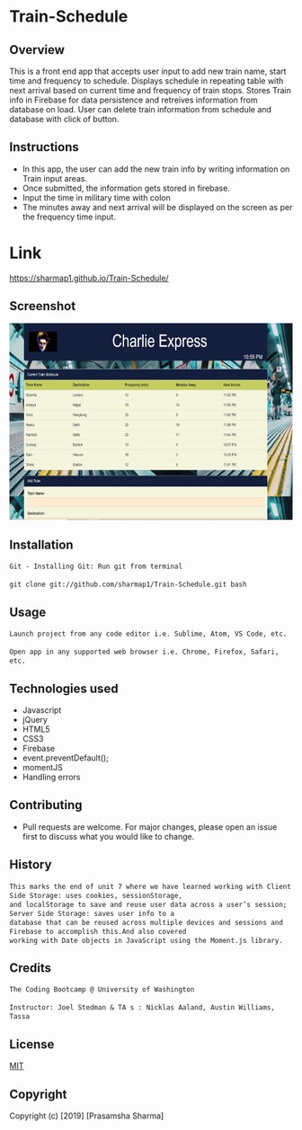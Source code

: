 # Train-Schedule

## Overview
This is a front end app that accepts user input to add new train name, start time and frequency to schedule. Displays schedule in repeating table with next arrival based on current time and frequency of train stops. Stores Train info in Firebase for data persistence and retreives information from database on load. User can delete train information from schedule and database with click of button.
## Instructions
* In this app, the user can add the new train info by writing information on Train input areas. 
* Once submitted, the information gets stored in firebase.
* Input the time in military time with colon
* The minutes away and next arrival will be displayed on the screen as per the frequency time input.
# Link
https://sharmap1.github.io/Train-Schedule/

## Screenshot
<img src="assets/images/screenshot.jpg" width="550" height="350"> 

## Installation
```
Git - Installing Git: Run git from terminal

git clone git://github.com/sharmap1/Train-Schedule.git bash

```
## Usage
```
Launch project from any code editor i.e. Sublime, Atom, VS Code, etc.

Open app in any supported web browser i.e. Chrome, Firefox, Safari, etc.
```
## Technologies used
* Javascript
* jQuery
* HTML5
* CSS3
* Firebase
* event.preventDefault();
* momentJS
* Handling errors

## Contributing

* Pull requests are welcome. For major changes, please open an issue first to discuss what you would like to change.


## History
```
This marks the end of unit 7 where we have learned working with Client Side Storage: uses cookies, sessionStorage, 
and localStorage to save and reuse user data across a user’s session; Server Side Storage: saves user info to a 
database that can be reused across multiple devices and sessions and Firebase to accomplish this.And also covered 
working with Date objects in JavaScript using the Moment.js library.
```
## Credits
```
The Coding Bootcamp @ University of Washington

Instructor: Joel Stedman & TA s : Nicklas Aaland, Austin Williams, Tassa
```

## License
[MIT](https://choosealicense.com/licenses/mit/)

## Copyright
Copyright (c) [2019] [Prasamsha Sharma]
